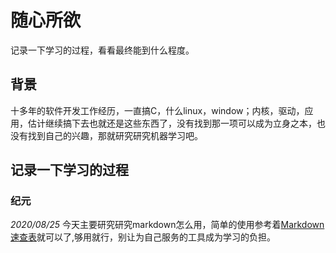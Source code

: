 # 随心所欲
记录一下学习的过程，看看最终能到什么程度。
## 背景
十多年的软件开发工作经历，一直搞C，什么linux，window；内核，驱动，应用，估计继续搞下去也就还是这些东西了，没有找到那一项可以成为立身之本，也没有找到自己的兴趣，那就研究研究机器学习吧。

## 记录一下学习的过程
### 纪元 
*2020/08/25*
今天主要研究研究markdown怎么用，简单的使用参考着[Markdown速查表](https://www.markdown.xyz/cheat-sheet/)就可以了,够用就行，别让为自己服务的工具成为学习的负担。
